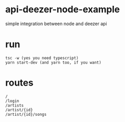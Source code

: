 # api-deezer-node-example
simple integration between node and deezer api

# run
```
tsc -w (yes you need typescript) 
yarn start-dev (and yarn too, if you want)
```

# routes
```
/ 
/login 
/artists 
/artist/{id} 
/artist/{id}/songs 
```
